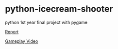 # python-icecream-shooter
python 1st year final project with pygame

[Report](https://github.com/maxoja/python-icecream-shooter/blob/master/documents/report.pdf)

[Gameplay Video](https://www.facebook.com/maxoja.abarano/videos/965658030207174)
